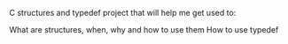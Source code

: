 C structures and typedef project that will help me get used to:

What are structures, when, why and how to use them
How to use typedef

